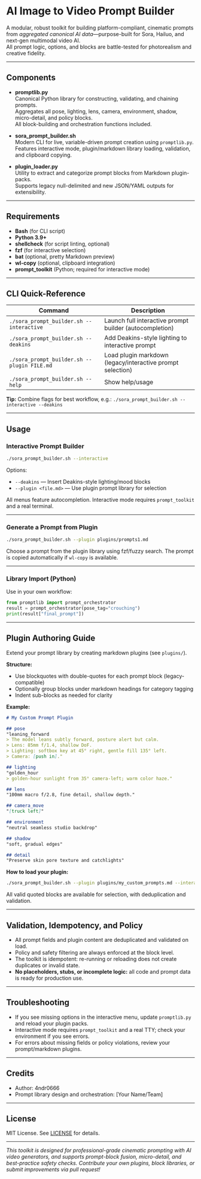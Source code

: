 # AI Image to Video Prompt Builder

A modular, robust toolkit for building platform-compliant, cinematic prompts from *aggregated canonical AI data*—purpose-built for Sora, Hailuo, and next-gen multimodal video AI.  
All prompt logic, options, and blocks are battle-tested for photorealism and creative fidelity.

---

## Components

- **promptlib.py**  
  Canonical Python library for constructing, validating, and chaining prompts.  
  Aggregates all pose, lighting, lens, camera, environment, shadow, micro-detail, and policy blocks.  
  All block-building and orchestration functions included.

- **sora_prompt_builder.sh**  
  Modern CLI for live, variable-driven prompt creation using `promptlib.py`.  
  Features interactive mode, plugin/markdown library loading, validation, and clipboard copying.

- **plugin_loader.py**  
  Utility to extract and categorize prompt blocks from Markdown plugin-packs.  
  Supports legacy null-delimited and new JSON/YAML outputs for extensibility.

---

## Requirements

- **Bash** (for CLI script)
- **Python 3.9+**
- **shellcheck** (for script linting, optional)
- **fzf** (for interactive selection)
- **bat** (optional, pretty Markdown preview)
- **wl-copy** (optional, clipboard integration)
- **prompt_toolkit** (Python; required for interactive mode)

---

## CLI Quick-Reference

| Command                                     | Description                                                   |
|----------------------------------------------|---------------------------------------------------------------|
| `./sora_prompt_builder.sh --interactive`     | Launch full interactive prompt builder (autocompletion)       |
| `./sora_prompt_builder.sh --deakins`         | Add Deakins-style lighting to interactive prompt              |
| `./sora_prompt_builder.sh --plugin FILE.md`  | Load plugin markdown (legacy/interactive prompt selection)    |
| `./sora_prompt_builder.sh --help`            | Show help/usage                                               |

**Tip:** Combine flags for best workflow, e.g.:
`./sora_prompt_builder.sh --interactive --deakins`

---

## Usage

### Interactive Prompt Builder

```bash
./sora_prompt_builder.sh --interactive
````

Options:

* `--deakins` — Insert Deakins-style lighting/mood blocks
* `--plugin <file.md>` — Use plugin prompt library for selection

All menus feature autocompletion. Interactive mode requires `prompt_toolkit` and a real terminal.

---

### Generate a Prompt from Plugin

```bash
./sora_prompt_builder.sh --plugin plugins/prompts1.md
```

Choose a prompt from the plugin library using fzf/fuzzy search. The prompt is copied automatically if `wl-copy` is available.

---

### Library Import (Python)

Use in your own workflow:

```python
from promptlib import prompt_orchestrator
result = prompt_orchestrator(pose_tag="crouching")
print(result["final_prompt"])
```

---

## Plugin Authoring Guide

Extend your prompt library by creating markdown plugins (see `plugins/`).

**Structure:**

* Use blockquotes with double-quotes for each prompt block (legacy-compatible)
* Optionally group blocks under markdown headings for category tagging
* Indent sub-blocks as needed for clarity

**Example:**

```markdown
# My Custom Prompt Plugin

## pose
"leaning_forward
> The model leans subtly forward, posture alert but calm.
> Lens: 85mm f/1.4, shallow DoF.
> Lighting: softbox key at 45° right, gentle fill 135° left.
> Camera: [push in]."

## lighting
"golden_hour
> golden-hour sunlight from 35° camera-left; warm color haze."

## lens
"100mm macro f/2.8, fine detail, shallow depth."

## camera_move
"[truck left]"

## environment
"neutral seamless studio backdrop"

## shadow
"soft, gradual edges"

## detail
"Preserve skin pore texture and catchlights"
```

**How to load your plugin:**

```bash
./sora_prompt_builder.sh --plugin plugins/my_custom_prompts.md --interactive
```

All valid quoted blocks are available for selection, with deduplication and validation.

---

## Validation, Idempotency, and Policy

* All prompt fields and plugin content are deduplicated and validated on load.
* Policy and safety filtering are always enforced at the block level.
* The toolkit is idempotent: re-running or reloading does not create duplicates or invalid state.
* **No placeholders, stubs, or incomplete logic:** all code and prompt data is ready for production use.

---

## Troubleshooting

* If you see missing options in the interactive menu, update `promptlib.py` and reload your plugin packs.
* Interactive mode requires `prompt_toolkit` and a real TTY; check your environment if you see errors.
* For errors about missing fields or policy violations, review your prompt/markdown plugins.

---

## Credits

* Author: 4ndr0666
* Prompt library design and orchestration: \[Your Name/Team]

---

## License

MIT License. See [LICENSE](LICENSE) for details.

---

*This toolkit is designed for professional-grade cinematic prompting with AI video generators, and supports prompt-block fusion, micro-detail, and best-practice safety checks. Contribute your own plugins, block libraries, or submit improvements via pull request!*
